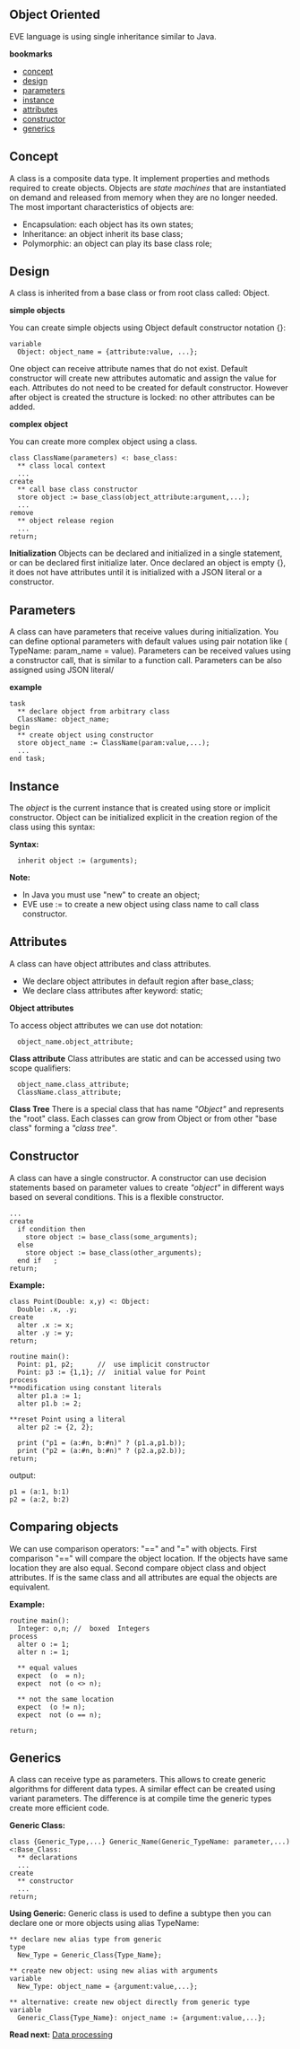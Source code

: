 ## Object Oriented

EVE language is using single inheritance similar to Java.

**bookmarks**

* [concept](#concept)
* [design](#design)
* [parameters](#parameters)
* [instance](#instance)
* [attributes](#attributes)
* [constructor](#constructor)
* [generics](#generics)
 
## Concept

A class is a composite data type. It implement properties and methods required to create objects. Objects are _state machines_ that are instantiated on demand and released from memory when they are no longer needed. The most important characteristics of objects are:

* Encapsulation: each object has its own states;
* Inheritance: an object inherit its base class;
* Polymorphic: an object can play its base class role;

## Design
A class is inherited from a base class or from root class called: Object.

**simple objects**

You can create simple objects using Object default constructor notation {}:

```
variable
  Object: object_name = {attribute:value, ...};
```

One object can receive attribute names that do not exist. Default constructor will create new attributes automatic and assign the value for each. Attributes do not need to be created for default constructor. However after object is created the structure is locked: no other attributes can be added.

**complex object**

You can create more complex object using a class.

```
class ClassName(parameters) <: base_class:
  ** class local context
  ...
create
  ** call base class constructor
  store object := base_class(object_attribute:argument,...);
  ... 
remove
  ** object release region
  ...
return;
```
**Initialization**
Objects can be declared and initialized in a single statement, or can be declared first initialize later.  Once declared an object is empty {}, it does not have attributes until it is initialized with a JSON literal or a constructor.

## Parameters 
A class can have parameters that receive values during initialization. You can define optional parameters with default values using pair notation like ( TypeName: param_name = value). Parameters can be received values using a constructor call, that is similar to a function call. Parameters can be also assigned using JSON literal/

**example**
```
task
  ** declare object from arbitrary class
  ClassName: object_name;
begin
  ** create object using constructor
  store object_name := ClassName(param:value,...);
  ...
end task;
```

## Instance
The _object_ is the current instance that is created using store or implicit constructor. Object can be initialized explicit in the creation region of the class using this syntax:

**Syntax:**
```
  inherit object := (arguments);
```

**Note:** 
* In Java you must use "new" to create an object;
* EVE use := to create a new object using class name to call class constructor.

## Attributes

A class can have object attributes and class attributes.

* We declare object attributes in default region after base_class;
* We declare class attributes after keyword: static;

**Object attributes**

To access object attributes we can use dot notation:

```
  object_name.object_attribute;
```

**Class attribute**
Class attributes are static and can be accessed using two scope qualifiers:

```
  object_name.class_attribute;
  ClassName.class_attribute;
```

**Class Tree**
There is a special class that has name _"Object"_ and represents the "root" class. Each classes can grow from Object or from other "base class" forming a _"class tree"_.

## Constructor
A class can have a single constructor. A constructor can use decision statements based on parameter values to create _"object"_ in different ways based on several conditions. This is a flexible constructor.

```
...
create
  if condition then
    store object := base_class(some_arguments);
  else
    store object := base_class(other_arguments);
  end if   ;
return;
```

**Example:**
```
class Point(Double: x,y) <: Object:
  Double: .x, .y;
create
  alter .x := x;
  alter .y := y;
return;

routine main():
  Point: p1, p2;      //  use implicit constructor
  Point: p3 := {1,1}; //  initial value for Point
process
**modification using constant literals
  alter p1.a := 1;
  alter p1.b := 2; 
  
**reset Point using a literal
  alter p2 := {2, 2};
  
  print ("p1 = (a:#n, b:#n)" ? (p1.a,p1.b));
  print ("p2 = (a:#n, b:#n)" ? (p2.a,p2.b));  
return;
```
output:
```
p1 = (a:1, b:1)      
p2 = (a:2, b:2)
```


## Comparing objects
We can use comparison operators: "==" and "=" with objects. First comparison "==" will compare the object location. If the objects have same location they are also equal. Second compare object class and object attributes. If is the same class and all attributes are equal the objects are equivalent.

**Example:**
```
routine main():
  Integer: o,n; //  boxed  Integers
process  
  alter o := 1;
  alter n := 1; 
  
  ** equal values
  expect  (o  = n); 
  expect  not (o <> n); 
  
  ** not the same location
  expect  (o != n);     
  expect  not (o == n); 

return;
```

## Generics

A class can receive type as parameters. This allows to create generic algorithms for different data types. A similar effect can be created using variant parameters. The difference is at compile time the generic types create more efficient code.

**Generic Class:**
```
class {Generic_Type,...} Generic_Name(Generic_TypeName: parameter,...)<:Base_Class: 
  ** declarations
  ...
create
  ** constructor
  ...
return;
```

**Using Generic:**
Generic class is used to define a subtype then you can declare one or more objects using alias TypeName:

```
** declare new alias type from generic
type 
  New_Type = Generic_Class{Type_Name};

** create new object: using new alias with arguments
variable
  New_Type: object_name = {argument:value,...};

** alternative: create new object directly from generic type
variable  
  Generic_Class{Type_Name}: onject_name := {argument:value,...};

```

**Read next:** [Data processing](processing.md)